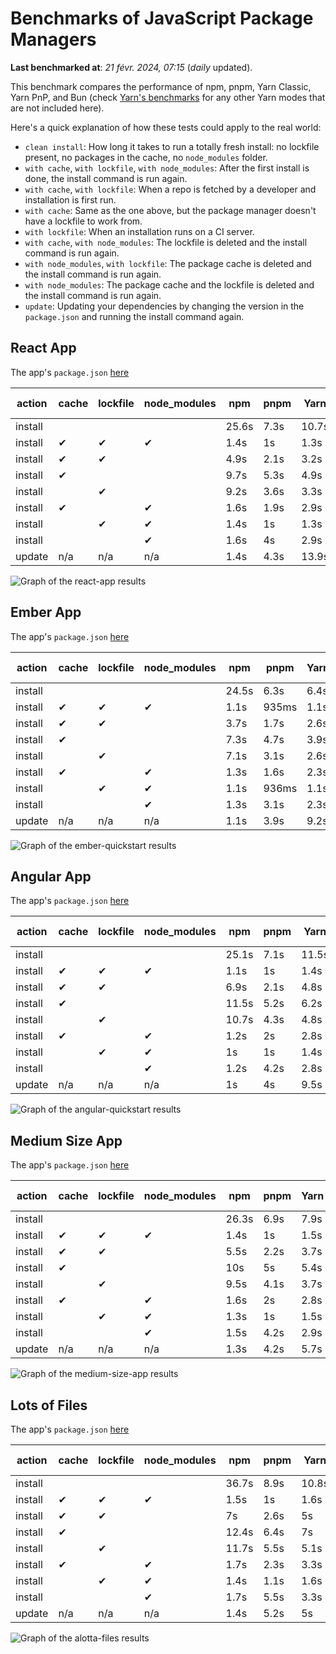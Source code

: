 # Benchmarks of JavaScript Package Managers

**Last benchmarked at**: _21 févr. 2024, 07:15_ (_daily_ updated).

This benchmark compares the performance of npm, pnpm, Yarn Classic, Yarn PnP, and Bun (check [Yarn's benchmarks](https://yarnpkg.com/benchmarks) for any other Yarn modes that are not included here).

Here's a quick explanation of how these tests could apply to the real world:

- `clean install`: How long it takes to run a totally fresh install: no lockfile present, no packages in the cache, no `node_modules` folder.
- `with cache`, `with lockfile`, `with node_modules`: After the first install is done, the install command is run again.
- `with cache`, `with lockfile`: When a repo is fetched by a developer and installation is first run.
- `with cache`: Same as the one above, but the package manager doesn't have a lockfile to work from.
- `with lockfile`: When an installation runs on a CI server.
- `with cache`, `with node_modules`: The lockfile is deleted and the install command is run again.
- `with node_modules`, `with lockfile`: The package cache is deleted and the install command is run again.
- `with node_modules`: The package cache and the lockfile is deleted and the install command is run again.
- `update`: Updating your dependencies by changing the version in the `package.json` and running the install command again.

## React App

The app's `package.json` [here](./fixtures/react-app/package.json)

| action  | cache | lockfile | node_modules| npm | pnpm | Yarn | Yarn PnP | Bun |
| ---     | ---   | ---      | ---         | --- | ---  | ---  | ---      | --- |
| install |       |          |             | 25.6s | 7.3s | 10.7s | 2.9s | 1.9s |
| install | ✔     | ✔        | ✔           | 1.4s | 1s | 1.3s | n/a | 63ms |
| install | ✔     | ✔        |             | 4.9s | 2.1s | 3.2s | 1s | 446ms |
| install | ✔     |          |             | 9.7s | 5.3s | 4.9s | 2.6s | 457ms |
| install |       | ✔        |             | 9.2s | 3.6s | 3.3s | 1s | 422ms |
| install | ✔     |          | ✔           | 1.6s | 1.9s | 2.9s | n/a | 81ms |
| install |       | ✔        | ✔           | 1.4s | 1s | 1.3s | n/a | 60ms |
| install |       |          | ✔           | 1.6s | 4s | 2.9s | n/a | 71ms |
| update  | n/a | n/a | n/a | 1.4s | 4.3s | 13.9s | 3.4s | 55ms |

<img alt="Graph of the react-app results" src="results/img/react-app.svg" />

## Ember App

The app's `package.json` [here](./fixtures/ember-quickstart/package.json)

| action  | cache | lockfile | node_modules| npm | pnpm | Yarn | Yarn PnP | Bun |
| ---     | ---   | ---      | ---         | --- | ---  | ---  | ---      | --- |
| install |       |          |             | 24.5s | 6.3s | 6.4s | 2.5s | 1.6s |
| install | ✔     | ✔        | ✔           | 1.1s | 935ms | 1.1s | n/a | 41ms |
| install | ✔     | ✔        |             | 3.7s | 1.7s | 2.6s | 940ms | 356ms |
| install | ✔     |          |             | 7.3s | 4.7s | 3.9s | 2.1s | 381ms |
| install |       | ✔        |             | 7.1s | 3.1s | 2.6s | 943ms | 335ms |
| install | ✔     |          | ✔           | 1.3s | 1.6s | 2.3s | n/a | 60ms |
| install |       | ✔        | ✔           | 1.1s | 936ms | 1.1s | n/a | 36ms |
| install |       |          | ✔           | 1.3s | 3.1s | 2.3s | n/a | 52ms |
| update  | n/a | n/a | n/a | 1.1s | 3.9s | 9.2s | 3.4s | 43ms |

<img alt="Graph of the ember-quickstart results" src="results/img/ember-quickstart.svg" />

## Angular App

The app's `package.json` [here](./fixtures/angular-quickstart/package.json)

| action  | cache | lockfile | node_modules| npm | pnpm | Yarn | Yarn PnP | Bun |
| ---     | ---   | ---      | ---         | --- | ---  | ---  | ---      | --- |
| install |       |          |             | 25.1s | 7.1s | 11.5s | 3.1s | 2.1s |
| install | ✔     | ✔        | ✔           | 1.1s | 1s | 1.4s | n/a | 35ms |
| install | ✔     | ✔        |             | 6.9s | 2.1s | 4.8s | 1.2s | 774ms |
| install | ✔     |          |             | 11.5s | 5.2s | 6.2s | 2.4s | 829ms |
| install |       | ✔        |             | 10.7s | 4.3s | 4.8s | 1.2s | 734ms |
| install | ✔     |          | ✔           | 1.2s | 2s | 2.8s | n/a | 56ms |
| install |       | ✔        | ✔           | 1s | 1s | 1.4s | n/a | 35ms |
| install |       |          | ✔           | 1.2s | 4.2s | 2.8s | n/a | 48ms |
| update  | n/a | n/a | n/a | 1s | 4s | 9.5s | 2.7s | 43ms |

<img alt="Graph of the angular-quickstart results" src="results/img/angular-quickstart.svg" />

## Medium Size App

The app's `package.json` [here](./fixtures/medium-size-app/package.json)

| action  | cache | lockfile | node_modules| npm | pnpm | Yarn | Yarn PnP | Bun |
| ---     | ---   | ---      | ---         | --- | ---  | ---  | ---      | --- |
| install |       |          |             | 26.3s | 6.9s | 7.9s | 3.2s | 1.4s |
| install | ✔     | ✔        | ✔           | 1.4s | 1s | 1.5s | n/a | 46ms |
| install | ✔     | ✔        |             | 5.5s | 2.2s | 3.7s | 1.2s | 391ms |
| install | ✔     |          |             | 10s | 5s | 5.4s | 2.6s | 430ms |
| install |       | ✔        |             | 9.5s | 4.1s | 3.7s | 1.2s | 388ms |
| install | ✔     |          | ✔           | 1.6s | 2s | 2.8s | n/a | 65ms |
| install |       | ✔        | ✔           | 1.3s | 1s | 1.5s | n/a | 48ms |
| install |       |          | ✔           | 1.5s | 4.2s | 2.9s | n/a | 55ms |
| update  | n/a | n/a | n/a | 1.3s | 4.2s | 5.7s | 2.6s | 44ms |

<img alt="Graph of the medium-size-app results" src="results/img/medium-size-app.svg" />

## Lots of Files

The app's `package.json` [here](./fixtures/alotta-files/package.json)

| action  | cache | lockfile | node_modules| npm | pnpm | Yarn | Yarn PnP | Bun |
| ---     | ---   | ---      | ---         | --- | ---  | ---  | ---      | --- |
| install |       |          |             | 36.7s | 8.9s | 10.8s | 3.6s | 2.3s |
| install | ✔     | ✔        | ✔           | 1.5s | 1s | 1.6s | n/a | 65ms |
| install | ✔     | ✔        |             | 7s | 2.6s | 5s | 1.4s | 689ms |
| install | ✔     |          |             | 12.4s | 6.4s | 7s | 3s | 691ms |
| install |       | ✔        |             | 11.7s | 5.5s | 5.1s | 1.4s | 679ms |
| install | ✔     |          | ✔           | 1.7s | 2.3s | 3.3s | n/a | 84ms |
| install |       | ✔        | ✔           | 1.4s | 1.1s | 1.6s | n/a | 56ms |
| install |       |          | ✔           | 1.7s | 5.5s | 3.3s | n/a | 76ms |
| update  | n/a | n/a | n/a | 1.4s | 5.2s | 5s | 3.3s | 120ms |

<img alt="Graph of the alotta-files results" src="results/img/alotta-files.svg" />